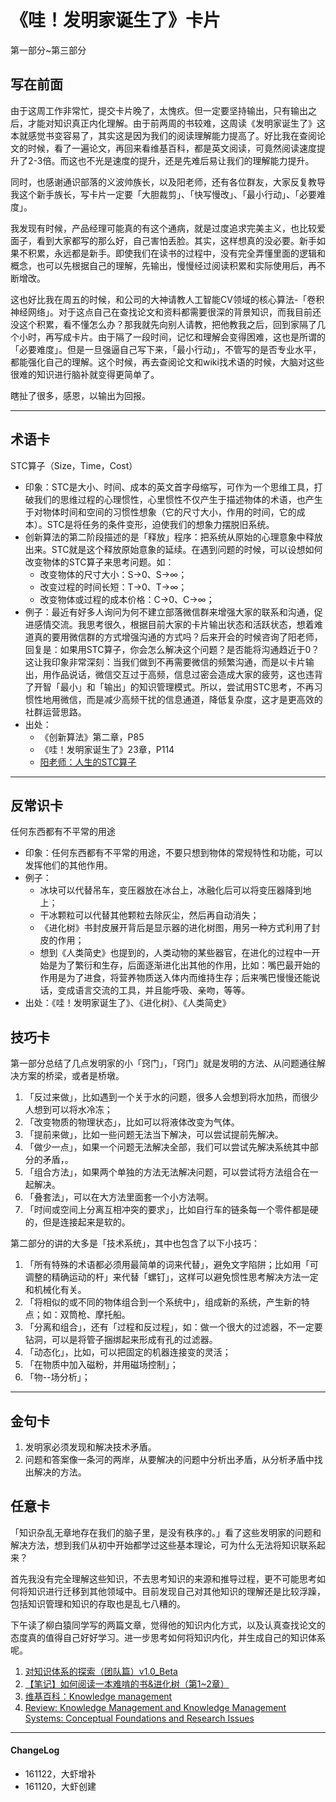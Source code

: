 # 《哇！发明家诞生了》卡片

第一部分~第三部分



## 写在前面

由于这周工作非常忙，提交卡片晚了，太愧疚。但一定要坚持输出，只有输出之后，才能对知识真正内化理解。由于前两周的书较难，这周读《发明家诞生了》这本就感觉书变容易了，其实这是因为我们的阅读理解能力提高了。好比我在查阅论文的时候，看了一遍论文，再回来看维基百科，都是英文阅读，可竟然阅读速度提升了2-3倍。而这也不光是速度的提升，还是先难后易让我们的理解能力提升。

同时，也感谢通识部落的义波帅族长，以及阳老师，还有各位群友，大家反复教导我这个新手族长，写卡片一定要「大胆裁剪」、「快写慢改」、「最小行动」、「必要难度」。

我发现有时候，产品经理可能真的有这个通病，就是过度追求完美主义，也比较爱面子，看到大家都写的那么好，自己害怕丢脸。其实，这样想真的没必要。新手如果不积累，永远都是新手。即使我们在读书的过程中，没有完全弄懂里面的逻辑和概念，也可以先根据自己的理解，先输出，慢慢经过阅读积累和实际使用后，再不断增改。

这也好比我在周五的时候，和公司的大神请教人工智能CV领域的核心算法-「卷积神经网络」。对于这点自己在查找论文和资料都需要很深的背景知识，而我目前还没这个积累，看不懂怎么办？那我就先向别人请教，把他教我之后，回到家隔了几个小时，再写成卡片。由于隔了一段时间，记忆和理解会变得困难，这也是所谓的「必要难度」。但是一旦强逼自己写下来，「最小行动」，不管写的是否专业水平，都能强化自己的理解。这个时候，再去查阅论文和wiki找术语的时候，大脑对这些很难的知识进行脑补就变得更简单了。

瞎扯了很多，感恩，以输出为回报。

---

## 术语卡

STC算子（Size，Time，Cost）

- 印象：STC是大小、时间、成本的英文首字母缩写，可作为一个思维工具，打破我们的思维过程的心理惯性，心里惯性不仅产生于描述物体的术语，也产生于对物体时间和空间的习惯性想象（它的尺寸大小，作用的时间，它的成本）。STC是将任务的条件变形，迫使我们的想象力摆脱旧系统。
- 创新算法的第二阶段描述的是「释放」程序：把系统从原始的心理意象中释放出来。STC就是这个释放原始意象的延续。在遇到问题的时候，可以设想如何改变物体的STC算子来思考问题。如：
	- 改变物体的尺寸大小：S->0、S->∞；
	- 改变过程的时间长短：T->0、T->∞；
	- 改变物体或过程的成本价格：C->0、C->∞；
- 例子：最近有好多人询问为何不建立部落微信群来增强大家的联系和沟通，促进感情交流。我思考很久，根据目前大家的卡片输出状态和活跃状态，想着难道真的要用微信群的方式增强沟通的方式吗？后来开会的时候咨询了阳老师，回复是：如果用STC算子，你会怎么解决这个问题？是否能将沟通趋近于0？这让我印象非常深刻：当我们做到不再需要微信的频繁沟通，而是以卡片输出，用作品说话，微信交互过于高频，信息过密会造成大家的疲劳，这也违背了开智「最小」和「输出」的知识管理模式。所以，尝试用STC思考，不再习惯性地用微信，而是减少高频干扰的信息通道，降低复杂度，这才是更高效的社群运营思路。
- 出处：
	- 《创新算法》第二章，P85
	- 《哇！发明家诞生了》23章，P114
	- [阳老师：人生的STC算子](https://mp.weixin.qq.com/s?__biz=MzA3MzM0MjUyMQ==&mid=2652149413&idx=1&sn=9bd24020754a1a4d96eb12e1e8bf6f81&mpshare=1&scene=1&srcid=1122FxfuT6jhyQp4s3UjLe8I&key=38cb65ba14b275a6ba48ae06af6d70a863c14d088a68e02aacbc2339abe2fb4b64b72b4cac60311bca2ea28a39b426eb&ascene=0&uin=OTYyNDg4NjIx&devicetype=iMac+MacBookPro9%2C2+OSX+OSX+10.10.1+build(14B25)&version=11020012&pass_ticket=CaaoQD8JywYOw6QnGF%2Bwk38kiUmHnbHl4MMWmRCs5sn4i3a2IIRDPDY9GLZLfy1k)


---

## 反常识卡

任何东西都有不平常的用途

- 印象：任何东西都有不平常的用途，不要只想到物体的常规特性和功能，可以发挥他们的其他作用。
- 例子：
	- 冰块可以代替吊车，变压器放在冰台上，冰融化后可以将变压器降到地上；
	- 干冰颗粒可以代替其他颗粒去除灰尘，然后再自动消失；
	- 《进化树》书封皮展开背后是显示器的进化树图，用另一种方式利用了封皮的作用；
	- 想到《人类简史》也提到的，人类动物的某些器官，在进化的过程中一开始是为了繁衍和生存，后面逐渐进化出其他的作用，比如：嘴巴最开始的作用是为了进食，将营养物质送入体内而维持生存；后来嘴巴慢慢还能说话，变成语言交流的工具，并且能呼吸、亲吻，等等。
- 出处：《哇！发明家诞生了》、《进化树》、《人类简史》


## 技巧卡

第一部分总结了几点发明家的小「窍门」，「窍门」就是发明的方法、从问题通往解决方案的桥梁，或者是桥墩。

1. 「反过来做」，比如遇到一个关于水的问题，很多人会想到将水加热，而很少人想到可以将水冷冻；
2. 「改变物质的物理状态」，比如可以将液体改变为气体。
3. 「提前来做」，比如一些问题无法当下解决，可以尝试提前先解决。
4. 「做少一点」，如果一个问题无法解决全部，我们可以尝试先解决系统其中部分的矛盾，。
5. 「组合方法」，如果两个单独的方法无法解决问题，可以尝试将方法组合在一起解决。
6. 「叠套法」，可以在大方法里面套一个小方法啊。
7. 「时间或空间上分离互相冲突的要求」，比如自行车的链条每一个零件都是硬的，但是连接起来是软的。

第二部分的讲的大多是「技术系统」，其中也包含了以下小技巧：


1. 「所有特殊的术语都必须用最简单的词来代替」，避免文字陷阱；比如用「可调整的精确运动的杆」来代替「螺钉」，这样可以避免惯性思考解决方法一定和机械化有关。
2. 「将相似的或不同的物体组合到一个系统中」，组成新的系统，产生新的特点；如：双筒枪、摩托船。
3. 「分离和组合」，还有「过程和反过程」，如：做一个很大的过滤器，不一定要钻洞，可以是将管子捆绑起来形成有孔的过滤器。
4. 「动态化」，比如，可以把固定的机器连接变的灵活；
5. 「在物质中加入磁粉，并用磁场控制」；
6. 「物--场分析」；



---

## 金句卡

1. 发明家必须发现和解决技术矛盾。
2. 问题和答案像一条河的两岸，从要解决的问题中分析出矛盾，从分析矛盾中找出解决的方法。


## 任意卡

「知识杂乱无章地存在我们的脑子里，是没有秩序的。」看了这些发明家的问题和解决方法，想到我们从初中开始都学过这些基本理论，可为什么无法将知识联系起来？

首先我没有完全理解这些知识，不去思考知识的来源和推导过程，更不可能思考如何将知识进行迁移到其他领域中。目前发现自己对其他知识的理解还是比较浮躁，包括知识管理和知识的存取也是乱七八糟的。

下午读了柳白猿同学写的两篇文章，觉得他的知识内化方式，以及认真查找论文的态度真的值得自己好好学习。进一步思考如何将知识内化，并生成自己的知识体系呢。


1. [对知识体系的探索（团队篇）v1.0_Beta](http://mp.weixin.qq.com/s?src=3&timestamp=1479794582&ver=1&signature=skf2YcU2DFlPy5ELEizIhbVYYL9pmpdrCv2hzqjyuXzbz5HZlvd0SpoG8ukAzTBE3lbQA4j95t69W1TWngP81xIrTLkyzA-6bBN6N5yBe48Lho4aovk9bBL*hahZFZzbLQ5iEyOVo6pSfPfzXN1id3tAf4Uii9jax2BmExDIuNM=)
2. [【笔记】如何阅读一本难啃的书&进化树（第1~2章）](http://mp.weixin.qq.com/s?src=3&timestamp=1479794582&ver=1&signature=skf2YcU2DFlPy5ELEizIhbVYYL9pmpdrCv2hzqjyuXwtJ*a*qOS3EE*vLPI8zXixqzhdYqzYf1lD7ROtncp9hmvppSes75zo6BBYAqODo5IMuyhAi5CFer5bsNoeBJqmeZLdTfE2bAvL8VSeJRm6ZCbxCIs-MzvQ*4UevI08uWA=)
3. [维基百科：Knowledge management](https://en.wikipedia.org/wiki/Knowledge_management)
4. [Review: Knowledge Management and Knowledge Management Systems: Conceptual Foundations and Research Issues](http://www.jstor.org/stable/3250961?seq=1#page_scan_tab_contents)

---

#### ChangeLog 

- 161122，大虾增补
- 161120，大虾创建
